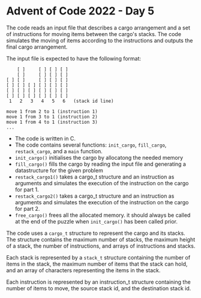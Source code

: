 # Advent of Code 2022 - Day 5

The code reads an input file that describes a cargo arrangement and a set of instructions for moving items between the cargo's stacks. The code simulates the moving of items according to the instructions and outputs the final cargo arrangement.

The input file is expected to have the following format:

```
    [ ]     [ ] [ ] [ ]
    [ ]     [ ] [ ] [ ]
[ ] [ ]     [ ] [ ] [ ]
[ ] [ ] [ ] [ ] [ ] [ ]
[ ] [ ] [ ] [ ] [ ] [ ]
[ ] [ ] [ ] [ ] [ ] [ ]
 1   2   3   4   5   6   (stack id line)

move 1 from 2 to 1 (instruction 1)
move 1 from 3 to 1 (instruction 2)
move 1 from 4 to 1 (instruction 3)
...
```

- The code is written in C.
- The code contains several functions: `init_cargo`, `fill_cargo`, `restack_cargo`, and a `main` function.
- `init_cargo()` initialises the cargo by allocatong the needed memory
- `fill_cargo()` fills the cargo by reading the input file and generating a datastructure for the given problem
- `restack_cargo1()` takes a cargo_t structure and an instruction as arguments and simulates the execution of the instruction on the cargo for part 1.
- `restack_cargo2()` takes a cargo_t structure and an instruction as arguments and simulates the execution of the instruction on the cargo for part 2.
- `free_cargo()` frees all the allocated memory. it should always be called at the end of the puzzle when `init_cargo()` has been called prior.

The code uses a `cargo_t` structure to represent the cargo and its stacks. The structure contains the maximum number of stacks, the maximum height of a stack, the number of instructions, and arrays of instructions and stacks.

Each stack is represented by a `stack_t` structure containing the number of items in the stack, the maximum number of items that the stack can hold, and an array of characters representing the items in the stack.

Each instruction is represented by an instruction_t structure containing the number of items to move, the source stack id, and the destination stack id.

